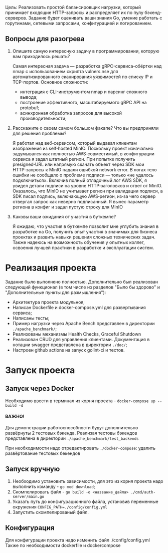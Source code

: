 Цель: Реализовать простой балансировщик нагрузки, который принимает входящие HTTP-запросы и распределяет их по пулу бэкенд-серверов. Задание будет оценивать ваши знания Go, умение работать с горутинами, сетевыми запросами, конфигурацией и логированием.

## Вопросы для разогрева
1. Опишите самую интересную задачу в программировании, которую вам приходилось решать?

    Самая интересная задача — разработка gRPC-сервиса-обёртки над nmap с использованием скрипта vulners.nse для автоматизированного сканирования уязвимостей по списку IP и TCP-портов. 
    Основное сложности:

    - интеграция с CLI-инструментом nmap и парсинг сложного вывода;
    - построение эффективного, масштабируемого gRPC API на protobuf;
    - асинхронная обработка запросов для высокой производительности;


2. Расскажите о своем самом большом факапе? Что вы предприняли для решения проблемы?

   Я работал над веб‑сервисом, который выдавал клиентам изображения из self‑hosted MinIO. Поскольку проект изначально задумывался как полностью AWS‑совместимый, в конфигурации сервиса я задал штатный регион. При попытке получить presigned‑URL или напрямую скачать объект через SDK мои HTTP‑запросы к MinIO падали ошибкой network error. В логах тело ошибки не сообщало о проблеме подписи — только «не удалось подключиться». Включив полный отладочный лог AWS SDK, я увидел детали подписи на уровне HTTP‑заголовков и ответ от MinIO. Оказалось, что MinIO не учитывает регион при валидации подписи, а SDK писал подпись, включающую AWS‑регион, из‑за чего сервер отвергал запрос как неверно подписанный. Я вынес параметр региона в конфиг и задал пустую строку для MinIO

3. Каковы ваши ожидания от участия в буткемпе?

    Я ожидаю, что участия в буткемпе позволит мне углубить знания в разработке на Go, получить опыт участия в значимых для бизнеса проектах и развить навыки решения сложных технических задач. Также надеюсь на возможность обучения у опытных коллег, освоения лучшей практики в разработке и эксплуатации систем.

# Реализация проекта

Задание было выполнено полностью. Дополнительно был реализован следующий функционал (в том числе из разделов "Было бы здорово" и "Дополнительные пункты для размышления"):
 - Архитектура проекта  модульноя;
 - Написан Dockerfile и docker-compose.yml для развертывания сервиса;
 - Написаны тесты;
 - Пример нагрузки через Apache Bench представлен в директории `./apache_benchmark/`;
 - Реализованы механизмы Health Checks, Graceful Shutdown
 - Реализован CRUD для управления клиентами. Документация в нотации swagger представлена в директории `./doc/`;
 - Настроен github actions на запуск golint-ci и тестов.

 # Запуск проекта

 ## Запуск через Docker
Необходимо ввести в терминал из корня проекта - `docker-compose up --build -d`

#### ВАЖНО!
Для демонстрации работоспособности будут дополнительно развёрнуты 2 тестовых бэкенда. Реализая тестовы бэкендов представлена в директории `./apache_benchmark/test_backends`

При необходимости надо отредактировать `./docker-compose`: удалить развёртование тестовых бекендов

## Запуск вручную
1. Необходимо установить зависимости, для это из корня проекта надо выполнить команду - `go mod download`;
2. Скомпелировать файл - `go build -o <название_файла> ./cmd/auth-server/main.go`
3. Указать путь до конфигурационного файла, установив переменные окружения `CONFIG_PATH=./config/config.yml`
4. Запустить скомпелированый файл.

## Конфигурация 
Для конфигурации проекта надо изменить файл ./config/config.yml Также по необходимости dockerfile и dockercompose